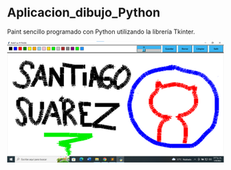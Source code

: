 # Aplicacion_dibujo_Python
Paint sencillo programado con Python utilizando la librería Tkinter.

<img src="/muestra0.png" alt="ejemplo"/>
